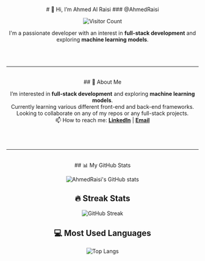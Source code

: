 <div align="center">
<br>
# 👋 Hi, I’m Ahmed Al Raisi
### @AhmedRaisi

![Visitor Count](https://profile-counter.glitch.me/AhmedRaisi/count.svg)

I'm a passionate developer with an interest in **full-stack development** and exploring **machine learning models**.

</div>

<br><br> <!-- Added padding -->

---

<div align="center">
<br>
## 🚀 About Me

I’m interested in **full-stack development** and exploring **machine learning models**.<br>
Currently learning various different front-end and back-end frameworks.<br>
Looking to collaborate on any of my repos or any full-stack projects.<br>
📫 How to reach me: 
[**LinkedIn**](https://www.linkedin.com/in/ahmedalraisi7/) |
[**Email**](mailto:ahmedalraisi@gmail.com)

</div>

<br><br> <!-- Added padding -->

---

<div align="center">
<br>
## 📊 My GitHub Stats

![AhmedRaisi's GitHub stats](https://github-readme-stats.vercel.app/api?username=AhmedRaisi&show_icons=true&theme=radical)

## 🔥 Streak Stats

![GitHub Streak](https://github-readme-streak-stats.herokuapp.com/?user=AhmedRaisi&theme=dark)

## 💻 Most Used Languages

![Top Langs](https://github-readme-stats.vercel.app/api/top-langs/?username=AhmedRaisi&layout=compact&theme=dark)

</div>

<!---
AhmedRaisi/AhmedRaisi is a ✨ special ✨ repository because its `README.md` (this file) appears on your GitHub profile.
You can click the Preview link to take a look at your changes.
--->
